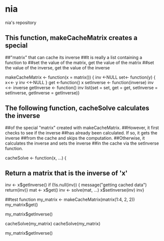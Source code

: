 # nia
nia's repository

## This function, makeCacheMatrix creates a special 
##"matrix" that can cache its inverse
##It is really a list containing a function to
##set the value of the matrix, get the value of the matrix
##set the value of the inverse, get the value of the inverse 


makeCacheMatrix <- function(x = matrix()) {
  inv <-NULL
  set<- function(y) {
    x<<- y
    inv <<-NULL
  }
  get <-function() x
  setInverse <- function(inverse) inv <<- inverse 
  getInverse <- function() inv 
  list(set = set, get = get, setInverse  = setInverse, 
     getInverse = getInverse)}


## The following function, cacheSolve calculates the inverse
##of the special "matrix" created with makeCacheMatrix. 
##However, it first checks to see if the inverse
##has already been calculated. If so, it gets the inverse 
##from the cache and skips the computation. 
##Otherwise, it calculates the inverse and sets the inverse 
##in the cache via the setInverse function.

cacheSolve <- function(x, ...) {
  ## Return a matrix that is the inverse of 'x'
  inv <- x$getInverse()
  if (!is.null(inv)) {
    message("getting cached data")
    return(inv)}
  mat <- x$get()
  inv <- solve(mat, ...)
  x$setInverse(inv) 
  inv}

##test function
my_matrix <- makeCacheMatrix(matrix(1:4, 2, 2))
my_matrix$get()

my_matrix$getInverse()

cacheSolve(my_matrix)
cacheSolve(my_matrix)

my_matrix$getInverse()


